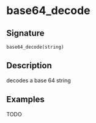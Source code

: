 # base64_decode

## Signature

`base64_decode(string)`

## Description

decodes a base 64 string

## Examples

TODO
